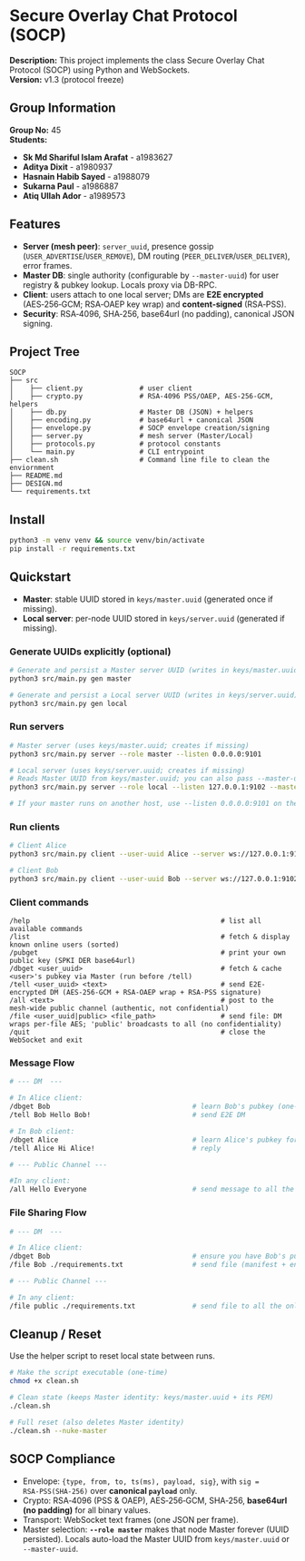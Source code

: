 # Secure Overlay Chat Protocol (SOCP)

**Description:** This project implements the class Secure Overlay Chat Protocol (SOCP) using Python and WebSockets.\
**Version:** v1.3 (protocol freeze)

## Group Information

**Group No:**  45  
**Students:**
- **Sk Md Shariful Islam Arafat** - a1983627 
- **Aditya Dixit** - a1980937  
- **Hasnain Habib Sayed** - a1988079  
- **Sukarna Paul** - a1986887
- **Atiq Ullah Ador** - a1989573 

## Features
- **Server (mesh peer)**: `server_uuid`, presence gossip (`USER_ADVERTISE`/`USER_REMOVE`), DM routing (`PEER_DELIVER`/`USER_DELIVER`), error frames.
- **Master DB**: single authority (configurable by `--master-uuid`) for user registry & pubkey lookup. Locals proxy via DB-RPC.
- **Client**: users attach to one local server; DMs are **E2E encrypted** (AES‑256‑GCM; RSA‑OAEP key wrap) and **content‑signed** (RSA‑PSS).
- **Security**: RSA‑4096, SHA‑256, base64url (no padding), canonical JSON signing.

## Project Tree
```
SOCP
├── src                               
│    ├── client.py              # user client
│    ├── crypto.py              # RSA-4096 PSS/OAEP, AES-256-GCM, helpers
│    ├── db.py                  # Master DB (JSON) + helpers
│    ├── encoding.py            # base64url + canonical JSON
│    ├── envelope.py            # SOCP envelope creation/signing
│    ├── server.py              # mesh server (Master/Local)
│    ├── protocols.py           # protocol constants
│    └── main.py                # CLI entrypoint
├── clean.sh                    # Command line file to clean the enviornment
├── README.md
├── DESIGN.md
└── requirements.txt
```

## Install
```bash
python3 -m venv venv && source venv/bin/activate
pip install -r requirements.txt
```

## Quickstart
- **Master**: stable UUID stored in `keys/master.uuid` (generated once if missing).
- **Local server**: per-node UUID stored in `keys/server.uuid` (generated if missing).

### Generate UUIDs explicitly (optional)
```bash
# Generate and persist a Master server UUID (writes in keys/master.uuid)
python3 src/main.py gen master

# Generate and persist a Local server UUID (writes in keys/server.uuid)
python3 src/main.py gen local
```

### Run servers
```bash
# Master server (uses keys/master.uuid; creates if missing)
python3 src/main.py server --role master --listen 0.0.0.0:9101

# Local server (uses keys/server.uuid; creates if missing)
# Reads Master UUID from keys/master.uuid; you can also pass --master-uuid to override
python3 src/main.py server --role local --listen 127.0.0.1:9102 --master-url ws://127.0.0.1:9101

# If your master runs on another host, use --listen 0.0.0.0:9101 on the master and --master-url ws://<MASTER_IP>:9101 on locals.
```

### Run clients
```bash
# Client Alice
python3 src/main.py client --user-uuid Alice --server ws://127.0.0.1:9101

# Client Bob
python3 src/main.py client --user-uuid Bob --server ws://127.0.0.1:9102
```

### Client commands
```
/help                                               # list all available commands
/list                                               # fetch & display known online users (sorted)
/pubget                                             # print your own public key (SPKI DER base64url)
/dbget <user_uuid>                                  # fetch & cache <user>'s pubkey via Master (run before /tell)
/tell <user_uuid> <text>                            # send E2E-encrypted DM (AES-256-GCM + RSA-OAEP wrap + RSA-PSS signature)
/all <text>                                         # post to the mesh-wide public channel (authentic, not confidential)
/file <user_uuid|public> <file_path>                # send file: DM wraps per-file AES; 'public' broadcasts to all (no confidentiality)
/quit                                               # close the WebSocket and exit
```

### Message Flow

```bash
# --- DM  ---

# In Alice client:
/dbget Bob                                   # learn Bob's pubkey (one-time)
/tell Bob Hello Bob!                         # send E2E DM

# In Bob client:
/dbget Alice                                 # learn Alice's pubkey for replies
/tell Alice Hi Alice!                        # reply

# --- Public Channel ---

#In any client:
/all Hello Everyone                          # send message to all the online users
```

### File Sharing Flow

```bash
# --- DM  ---

# In Alice client:
/dbget Bob                                   # ensure you have Bob's pubkey
/file Bob ./requirements.txt                 # send file (manifest + encrypted chunks)

# --- Public Channel ---

# In any client:
/file public ./requirements.txt              # send file to all the online users
```

## Cleanup / Reset

Use the helper script to reset local state between runs.

```bash
# Make the script executable (one-time)
chmod +x clean.sh

# Clean state (keeps Master identity: keys/master.uuid + its PEM)
./clean.sh

# Full reset (also deletes Master identity)
./clean.sh --nuke-master
```

## SOCP Compliance
- Envelope: `{type, from, to, ts(ms), payload, sig}`, with `sig = RSA‑PSS(SHA‑256)` over **canonical `payload`** only.
- Crypto: RSA‑4096 (PSS & OAEP), AES‑256‑GCM, SHA‑256, **base64url (no padding)** for all binary values.
- Transport: WebSocket text frames (one JSON per frame).
- Master selection: **`--role master`** makes that node Master forever (UUID persisted). Locals auto-load the Master UUID from `keys/master.uuid` or `--master-uuid`.
